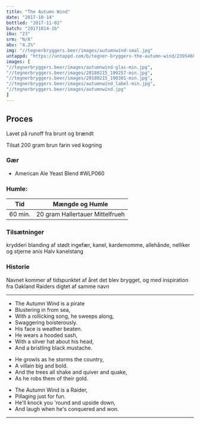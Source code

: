 ```yaml
---
title: "The Autumn Wind"
date: "2017-10-14"
bottled: "2017-11-02"
batch: "20171014-1b"
ibu: "23"
srm: "N/A"
abv: "4.2%"
img: "//tegnerbryggers.beer/images/autumnwind-smal.jpg"
untappd: "https://untappd.com/b/tegner-bryggers-the-autumn-wind/2395468"
images: [
"//tegnerbryggers.beer/images/autumnwind-glas-min.jpg",
"//tegnerbryggers.beer/images/20180215_190257-min.jpg",
"//tegnerbryggers.beer/images/20180215_190301-min.jpg",
"//tegnerbryggers.beer/images/autumnwind_label-min.jpg",
"//tegnerbryggers.beer/images/autumnwind.jpg"
]
---
```


## Proces

Lavet på runoff fra brunt og brændt

Tilsat 200 gram brun farin ved kogning

### Gær

* American Ale Yeast Blend #WLP060

### Humle:

| Tid     | Mængde og Humle                 |
| ------- | ------------------------------- |
| 60 min. | 20 gram Hallertauer Mittelfrueh |

### Tilsætninger

krydderi blanding af stødt ingefær, kanel, kardemomme, allehånde, nelliker og stjerne anis
Halv kanelstang

### Historie

Navnet kommer af tidspunktet af året det blev brygget, og med inspiration fra Oakland Raiders digtet af samme navn

---

* The Autumn Wind is a pirate
* Blustering in from sea,
* With a rollicking song, he sweeps along,
* Swaggering boisterously.
* His face is weather beaten.
* He wears a hooded sash,
* With a silver hat about his head,
* And a bristling black mustache.

- He growls as he storms the country,
- A villain big and bold.
- And the trees all shake and quiver and quake,
- As he robs them of their gold.

* The Autumn Wind is a Raider,
* Pillaging just for fun.
* He'll knock you 'round and upside down,
* And laugh when he's conquered and won.

---
